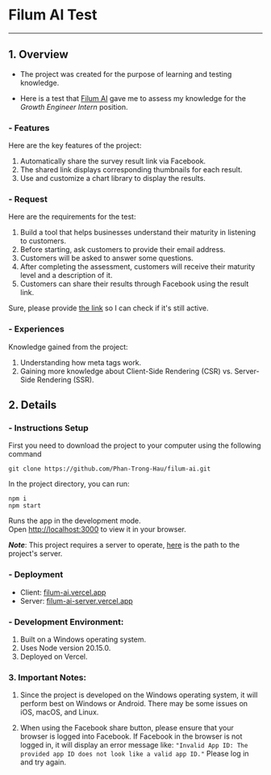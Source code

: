 # Filum AI Test

---

## 1. Overview

- The project was created for the purpose of learning and testing knowledge.

- Here is a test that [Filum AI](https://filum.ai/) gave me to assess my knowledge for the _Growth Engineer Intern_ position.

### - Features

Here are the key features of the project:

1. Automatically share the survey result link via Facebook.
2. The shared link displays corresponding thumbnails for each result.
3. Use and customize a chart library to display the results.

### - Request

Here are the requirements for the test:

1. Build a tool that helps businesses understand their maturity in listening to customers.
2. Before starting, ask customers to provide their email address.
3. Customers will be asked to answer some questions.
4. After completing the assessment, customers will receive their maturity level and a description of it.
5. Customers can share their results through Facebook using the result link.

Sure, please provide [the link](https://filumxmp.sg.larksuite.com/docx/KACPdn6L7oAHzXxLk4Ol1IbJgLh) so I can check if it's still active.

### - Experiences

Knowledge gained from the project:

1. Understanding how meta tags work.
2. Gaining more knowledge about Client-Side Rendering (CSR) vs. Server-Side Rendering (SSR).

## 2. Details


### - Instructions Setup

First you need to download the project to your computer using the following command

`git clone https://github.com/Phan-Trong-Hau/filum-ai.git`

In the project directory, you can run:

```
npm i
npm start
```

Runs the app in the development mode.\
Open [http://localhost:3000](http://localhost:3000) to view it in your browser.

**_Note_**: This project requires a server to operate, [here](https://github.com/Phan-Trong-Hau/filum-ai-server) is the path to the project's server.

### - Deployment

- Client: [filum-ai.vercel.app](https://filum-ai.vercel.app/)
- Server: [filum-ai-server.vercel.app](https://filum-ai-server.vercel.app/)

### - Development Environment:

1. Built on a Windows operating system.
2. Uses Node version 20.15.0.
3. Deployed on Vercel.

### 3. Important Notes:

1. Since the project is developed on the Windows operating system, it will perform best on Windows or Android. There may be some issues on iOS, macOS, and Linux.

2. When using the Facebook share button, please ensure that your browser is logged into Facebook. If Facebook in the browser is not logged in, it will display an error message like:
   `"Invalid App ID: The provided app ID does not look like a valid app ID."`
   Please log in and try again.
